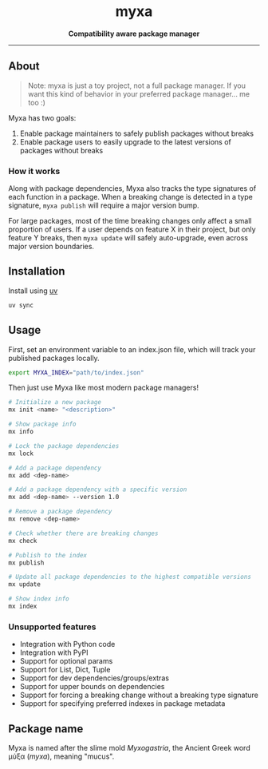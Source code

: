 <div align="center">
  <h1>myxa</h1>

  <p>
    <strong>Compatibility aware package manager</strong>
  </p>

  <hr />
</div>

## About

> Note: myxa is just a toy project, not a full package manager. If you want this kind of behavior in your preferred package manager... me too :)

Myxa has two goals:

1. Enable package maintainers to safely publish packages without breaks
2. Enable package users to easily upgrade to the latest versions of packages without breaks

### How it works

Along with package dependencies, Myxa also tracks the type signatures of each function in a package. When a breaking change is detected in a type signature, `myxa publish` will require a major version bump.

For large packages, most of the time breaking changes only affect a small proportion of users. If a user depends on feature X in their project, but only feature Y breaks, then `myxa update` will safely auto-upgrade, even across major version boundaries.

## Installation

Install using [uv](https://docs.astral.sh/uv)

```bash
uv sync
```

## Usage

First, set an environment variable to an index.json file, which will track your published packages locally.

```bash
export MYXA_INDEX="path/to/index.json"
```

Then just use Myxa like most modern package managers!

```bash
# Initialize a new package
mx init <name> "<description>"

# Show package info
mx info

# Lock the package dependencies
mx lock

# Add a package dependency
mx add <dep-name>

# Add a package dependency with a specific version
mx add <dep-name> --version 1.0

# Remove a package dependency
mx remove <dep-name>

# Check whether there are breaking changes
mx check

# Publish to the index
mx publish

# Update all package dependencies to the highest compatible versions
mx update

# Show index info
mx index
```

### Unsupported features

- Integration with Python code
- Integration with PyPI
- Support for optional params
- Support for List, Dict, Tuple
- Support for dev dependencies/groups/extras
- Support for upper bounds on dependencies
- Support for forcing a breaking change without a breaking type signature
- Support for specifying preferred indexes in package metadata

## Package name

Myxa is named after the slime mold _Myxogastria_, the Ancient Greek word μύξα (_myxa_), meaning "mucus".
